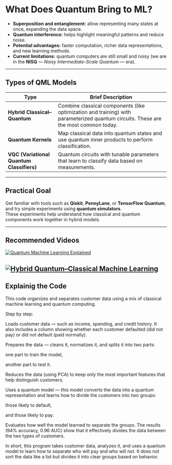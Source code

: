 # What Does Quantum Bring to ML?
- **Superposition and entanglement:** allow representing many states at once, expanding the data space.  
- **Quantum interference:** helps highlight meaningful patterns and reduce noise.  
- **Potential advantages:** faster computation, richer data representations, and new learning methods.  
- **Current limitations:** quantum computers are still small and noisy (we are in the **NISQ** — *Noisy Intermediate-Scale Quantum* — era).  

---

## Types of QML Models

| Type | Brief Description |
|------|-------------------|
| **Hybrid Classical–Quantum** | Combine classical components (like optimization and training) with parameterized quantum circuits. These are the most common today. |
| **Quantum Kernels** | Map classical data into quantum states and use quantum inner products to perform classification. |
| **VQC (Variational Quantum Classifiers)** | Quantum circuits with tunable parameters that learn to classify data based on measurements. |

---

## Practical Goal
Get familiar with tools such as **Qiskit**, **PennyLane**, or **TensorFlow Quantum**, and try simple experiments using **quantum simulators**.  
These experiments help understand how classical and quantum components work together in hybrid models.

---

## Recommended Videos

[![Quantum Machine Learning Explained](https://img.youtube.com/vi/NqHKr9CGWJ0/maxresdefault.jpg)](https://www.youtube.com/watch?v=NqHKr9CGWJ0)  

[![Hybrid Quantum–Classical Machine Learning](https://img.youtube.com/vi/tKb2tHm8DC0/maxresdefault.jpg)](https://www.youtube.com/watch?v=tKb2tHm8DC0)  
---

## Explainig the Code

This code organizes and separates customer data using a mix of classical machine learning and quantum computing.

Step by step:

Loads customer data — such as income, spending, and credit history.
It also includes a column showing whether each customer defaulted (did not pay) or did not default (paid normally).

Prepares the data — cleans it, normalizes it, and splits it into two parts:

one part to train the model,

another part to test it.

Reduces the data (using PCA) to keep only the most important features that help distinguish customers.

Uses a quantum model — this model converts the data into a quantum representation and learns how to divide the customers into two groups:

those likely to default,

and those likely to pay.

Evaluates how well the model learned to separate the groups.
The results (94% accuracy, 0.96 AUC) show that it effectively divides the data between the two types of customers.

In short, this program takes customer data, analyzes it, and uses a quantum model to learn how to separate who will pay and who will not. It does not sort the data like a list but divides it into clear groups based on behavior.
